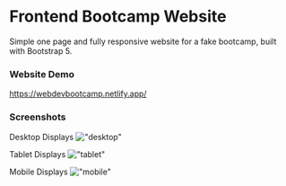 # Frontend Bootcamp Website

Simple one page and fully responsive website for a fake bootcamp, built with Bootstrap 5.

### Website Demo

https://webdevbootcamp.netlify.app/

### Screenshots

Desktop Displays
!["desktop"]()

Tablet Displays
!["tablet"]()

Mobile Displays
!["mobile"]()
